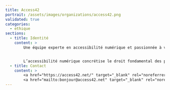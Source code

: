 ```yaml
---
title: Access42
portrait: /assets/images/organizations/access42.png
validated: true
categories:
  - ethique
sections:
  - title: Identité
    content: >
        Une équipe experte en accessibilité numérique et passionnée à vos côtés


        L’accessibilité numérique concrétise le droit fondamental des personnes en situation de handicap à l’inclusion et à leur pleine participation à la société.
  - title: Contact
    content: >
        <a href="https://access42.net/" target="_blank" rel="noreferrer">Site</a> –
        <a href="mailto:bonjour@access42.net" target="_blank" rel="noreferrer">Mail</a>
---
```

